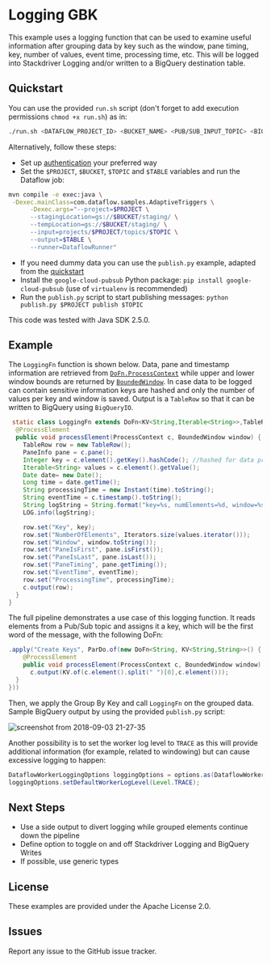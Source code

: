 # Logging GBK

This example uses a logging function that can be used to examine useful information after grouping data by key such as the window, pane timing, key, number of values, event time, processing time, etc. This will be logged into Stackdriver Logging and/or written to a BigQuery destination table.

## Quickstart

You can use the provided `run.sh` script (don't forget to add execution permissions `chmod +x run.sh`) as in:
``` bash
./run.sh <DATAFLOW_PROJECT_ID> <BUCKET_NAME> <PUB/SUB_INPUT_TOPIC> <BIGQUERY_PROJECT_ID:DATASET.TABLE>
```

Alternatively, follow these steps:
* Set up [authentication](https://cloud.google.com/docs/authentication/) your preferred way 
* Set the `$PROJECT`, `$BUCKET`, `$TOPIC` and `$TABLE` variables and run the Dataflow job:
``` bash
mvn compile -e exec:java \
 -Dexec.mainClass=com.dataflow.samples.AdaptiveTriggers \
      -Dexec.args="--project=$PROJECT \
      --stagingLocation=gs://$BUCKET/staging/ \
      --tempLocation=gs://$BUCKET/staging/ \
      --input=projects/$PROJECT/topics/$TOPIC \
      --output=$TABLE \
      --runner=DataflowRunner"
```
* If you need dummy data you can use the `publish.py` example, adapted from the [quickstart](https://cloud.google.com/pubsub/docs/quickstart-client-libraries#pubsub-client-libraries-python)
* Install the `google-cloud-pubsub` Python package: `pip install google-cloud-pubsub` (use of `virtualenv` is recommended)
* Run the `publish.py` script to start publishing messages: `python publish.py $PROJECT publish $TOPIC`

This code was tested with Java SDK 2.5.0.

## Example

The `LoggingFn` function is shown below. Data, pane and timestamp information are retrieved from [`DoFn.ProcessContext`](https://beam.apache.org/documentation/sdks/javadoc/2.5.0/org/apache/beam/sdk/transforms/DoFn.ProcessContext.html) while upper and lower window bounds are returned by [`BoundedWindow`](https://beam.apache.org/documentation/sdks/javadoc/2.5.0/org/apache/beam/sdk/transforms/windowing/BoundedWindow.html). In case data to be logged can contain sensitive information keys are hashed and only the number of values per key and window is saved. Output is a `TableRow` so that it can be written to BigQuery using `BigQueryIO`.

```java
 static class LoggingFn extends DoFn<KV<String,Iterable<String>>,TableRow> {
  @ProcessElement
  public void processElement(ProcessContext c, BoundedWindow window) {
    TableRow row = new TableRow();
    PaneInfo pane = c.pane();
    Integer key = c.element().getKey().hashCode(); //hashed for data privacy
    Iterable<String> values = c.element().getValue();
    Date date= new Date();
    Long time = date.getTime();
    String processingTime = new Instant(time).toString();
    String eventTime = c.timestamp().toString();
    String logString = String.format("key=%s, numElements=%d, window=%s, Pane: [isFirst=%s, isLast=%s, timing=%s], eventTime=%s, processingTime=%s", key, Iterators.size(values.iterator()), window.toString(), pane.isFirst(), pane.isLast(), pane.getTiming(), eventTime, processingTime);
    LOG.info(logString);

    row.set("Key", key);
    row.set("NumberOfElements", Iterators.size(values.iterator()));
    row.set("Window", window.toString());              
    row.set("PaneIsFirst", pane.isFirst());
    row.set("PaneIsLast", pane.isLast());
    row.set("PaneTiming", pane.getTiming());
    row.set("EventTime", eventTime);
    row.set("ProcessingTime", processingTime);
    c.output(row);
  }
}
```

The full pipeline demonstrates a use case of this logging function. It reads elements from a Pub/Sub topic and assigns it a key, which will be the first word of the message, with the following DoFn:

```java
.apply("Create Keys", ParDo.of(new DoFn<String, KV<String,String>>() {
    @ProcessElement
    public void processElement(ProcessContext c, BoundedWindow window) {
      c.output(KV.of(c.element().split(" ")[0],c.element()));
  }
}))
```

Then, we apply the Group By Key and call `LoggingFn` on the grouped data. Sample BigQuery output by using the provided `publish.py` script:

![screenshot from 2018-09-03 21-27-35](https://user-images.githubusercontent.com/29493411/44999848-8bde8d80-afc0-11e8-8e65-0be3c62dc8ec.png)

Another possibility is to set the worker log level to `TRACE` as this will provide additional information (for example, related to windowing) but can cause excessive logging to happen:

```java
DataflowWorkerLoggingOptions loggingOptions = options.as(DataflowWorkerLoggingOptions.class);
loggingOptions.setDefaultWorkerLogLevel(Level.TRACE);
```

## Next Steps

* Use a side output to divert logging while grouped elements continue down the pipeline
* Define option to toggle on and off Stackdriver Logging and BigQuery Writes
* If possible, use generic types

## License

These examples are provided under the Apache License 2.0.

## Issues

Report any issue to the GitHub issue tracker.
